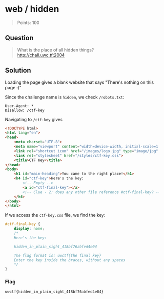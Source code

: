 # web / hidden

> Points: 100

## Question

> What is the place of all hidden things? \
> http://chall.uwc.tf:2004

## Solution

Loading the page gives a blank website that says "There's nothing on this page :("

Since the challenge name is `hidden`, we check `/robots.txt`:

```text
User-Agent: *
Disallow: /ctf-key
```

Navigating to `/ctf-key` gives

```html
<!DOCTYPE html>
<html lang="en">
<head>
    <meta charset="UTF-8">
    <meta name="viewport" content="width=device-width, initial-scale=1.0">
    <link rel="shortcut icon" href="/images/logo.jpg" type="image/jpg" />
    <link rel="stylesheet" href="/styles/ctf-key.css">
    <title>CTF Key</title>
</head>
<body>
    <h1 id="main-heading">You came to the right place!</h1>
    <h4 id="ctf-key">Here's the key: 
        <!-- Empty -->
        <a id="ctf-final-key"></a>
        <!-- Clue - 2: does any other file reference #ctf-final-key? -->
    </h4>
</body>
</html>
```

If we access the `ctf-key.css` file, we find the key:
```css
#ctf-final-key {
    display: none;
    /*
    Here's the key:

    hidden_in_plain_sight_418bf76abfed4e04

    The flag format is: uwctf{the final key}
    Enter the key inside the braces, without any spaces
    */
}
```

### Flag

`uwctf{hidden_in_plain_sight_418bf76abfed4e04}`